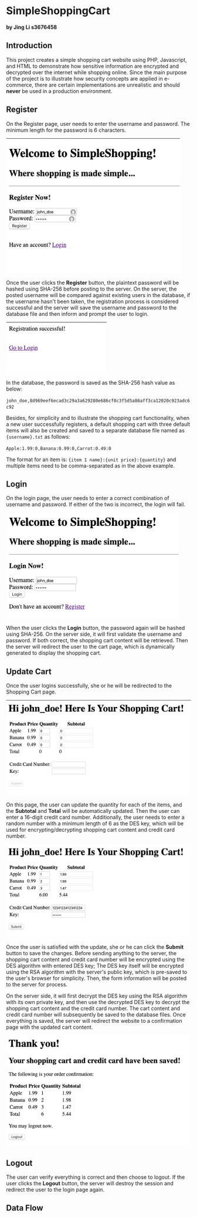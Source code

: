 # SimpleShoppingCart
**by Jing Li s3676458**

## Introduction

This project creates a simple shopping cart website using PHP, Javascript, and HTML to demonstrate how sensitive information are encrypted and decrypted over the internet while shopping online. Since the main purpose of the project is to illustrate how security concepts are applied in e-commerce, there are certain implementations are unrealistic and should **never** be used in a production environment.

## Register

On the Register page, user needs to enter the username and password. The minimum length for the password is 6 characters.

![register](report_images/register.png)

Once the user clicks the **Register** button, the plaintext password will be hashed using SHA-256 before posting to the server. On the server, the posted username will be compared against existing users in the database, if the username hasn't been taken, the registration process is considered successful and the server will save the username and password to the database file and then inform and prompt the user to login.

![register_success](report_images/register_success.png)

In the database, the password is saved as the SHA-256 hash value as below:

`john_doe,8d969eef6ecad3c29a3a629280e686cf0c3f5d5a86aff3ca12020c923adc6c92`

Besides, for simplicity and to illustrate the shopping cart functionality, when a new user successfully registers, a default shopping cart with three default items will also be created and saved to a separate database file named as `{username}.txt` as follows:

`Apple:1.99:0,Banana:0.99:0,Carrot:0.49:0`

The format for an item is: `{item 1 name}:{unit price}:{quantity}` and multiple items need to be comma-separated as in the above example.

## Login

On the login page, the user needs to enter a correct combination of username and password. If either of the two is incorrect, the login will fail.

![login](report_images/login.png)

When the user clicks the **Login** button, the password again will be hashed using SHA-256. On the server side, it will first validate the username and password. If both correct, the shopping cart content will be retrieved. Then the server will redirect the user to the cart page, which is dynamically generated to display the shopping cart.

## Update Cart

Once the user logins successfully, she or he will be redirected to the Shopping Cart page.

![cart](report_images/cart.png)

On this page, the user can update the quantity for each of the items, and the **Subtotal** and **Total** will be automatically updated. Then the user can enter a 16-digit credit card number. Additionally, the user needs to enter a random number with a minimum length of 6 as the DES key, which will be used for encrypting/decrypting shopping cart content and credit card number.

![update_cart](report_images/update_cart.png)

Once the user is satisfied with the update, she or he can click the **Submit** button to save the changes. Before sending anything to the server, the shopping cart content and credit card number will be encrypted using the DES algorithm with entered DES key; The DES key itself will be encrypted using the RSA algorithm with the server's public key, which is pre-saved to the user's browser for simplicity. Then, the form information will be posted to the server for process.

On the server side, it will first decrypt the DES key using the RSA algorithm with its own private key, and then use the decrypted DES key to decrypt the shopping cart content and the credit card number. The cart content and credit card number will subsequently be saved to the database files. Once everything is saved, the server will redirect the website to a confirmation page with the updated cart content.

![saved](report_images/saved.png)

## Logout

The user can verify everything is correct and then choose to logout. If the user clicks the **Logout** button, the server will destroy the session and redirect the user to the login page again.

## Data Flow





